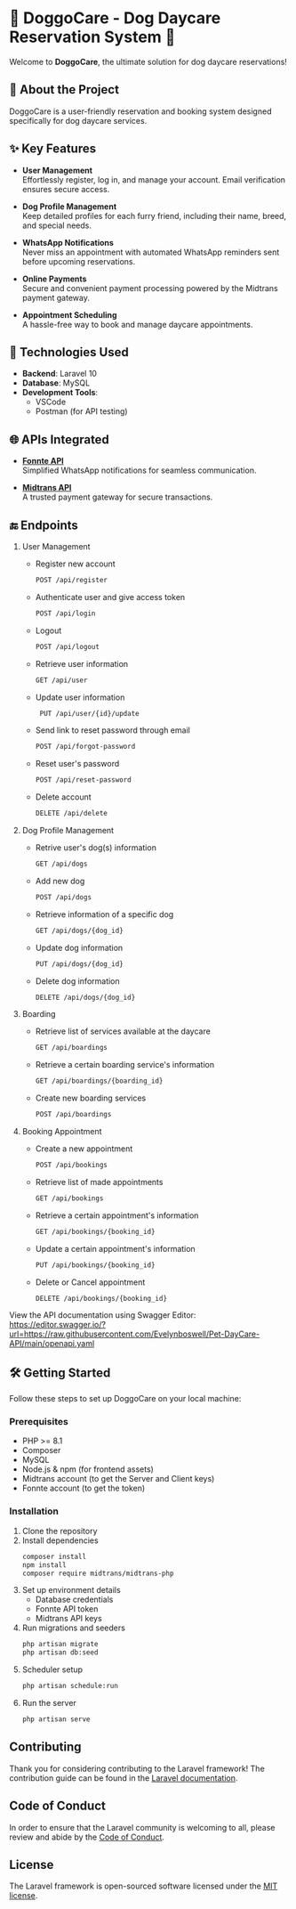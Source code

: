 # 🐾 DoggoCare - Dog Daycare Reservation System 🐾  

Welcome to **DoggoCare**, the ultimate solution for dog daycare reservations! 

## 📖 About the Project  

DoggoCare is a user-friendly reservation and booking system designed specifically for dog daycare services.

## ✨ Key Features  

- **User Management**  
  Effortlessly register, log in, and manage your account. Email verification ensures secure access.  

- **Dog Profile Management**  
  Keep detailed profiles for each furry friend, including their name, breed, and special needs.  

- **WhatsApp Notifications**  
  Never miss an appointment with automated WhatsApp reminders sent before upcoming reservations.  

- **Online Payments**  
  Secure and convenient payment processing powered by the Midtrans payment gateway.  

- **Appointment Scheduling**  
  A hassle-free way to book and manage daycare appointments.  

## 🔧 Technologies Used  

- **Backend**: Laravel 10  
- **Database**: MySQL  
- **Development Tools**:  
  - VSCode  
  - Postman (for API testing)  

## 🌐 APIs Integrated  

- **[Fonnte API](https://fonnte.com)**  
  Simplified WhatsApp notifications for seamless communication.  

- **[Midtrans API](https://midtrans.com)**  
  A trusted payment gateway for secure transactions.  

## 🔚 Endpoints
1. User Management
    - Register new account
      ```bash
      POST /api/register
      ```
    - Authenticate user and give access token
      ```bash
      POST /api/login
      ```
    - Logout
      ```bash 
      POST /api/logout
      ```
    - Retrieve user information
      ```bash
      GET /api/user
      ```
    - Update user information
      ```bash
       PUT /api/user/{id}/update
      ```
    - Send link to reset password through email
      ```bash
      POST /api/forgot-password
      ```
    - Reset user's password
      ```bash
      POST /api/reset-password
      ```
    - Delete account
      ```bash
      DELETE /api/delete
      ```


2. Dog Profile Management
    - Retrive user's dog(s) information
      ```bash
      GET /api/dogs
      ```
    - Add new dog
      ```bash
      POST /api/dogs
      ```
    - Retrieve information of a specific dog
      ```bash
      GET /api/dogs/{dog_id}
      ```
    - Update dog information
      ```bash
      PUT /api/dogs/{dog_id}
      ```
    - Delete dog information
      ```bash
      DELETE /api/dogs/{dog_id}
      ```

   
3. Boarding
    - Retrieve list of services available at the daycare
      ```bash
      GET /api/boardings
      ```
    - Retrieve a certain boarding service's information
      ```bash
      GET /api/boardings/{boarding_id}
      ```
    - Create new boarding services
      ```bash
      POST /api/boardings
      ```

      
4. Booking Appointment
    - Create a new appointment
      ```bash
      POST /api/bookings
      ```
    - Retrieve list of made appointments
      ```bash
      GET /api/bookings
      ```
    - Retrieve a certain appointment's information
      ```bash
      GET /api/bookings/{booking_id}
      ```
    - Update a certain appointment's information
      ```bash
      PUT /api/bookings/{booking_id}
      ```
    - Delete or Cancel appointment
      ```bash
      DELETE /api/bookings/{booking_id}
      ```
View the API documentation using Swagger Editor: https://editor.swagger.io/?url=https://raw.githubusercontent.com/Evelynboswell/Pet-DayCare-API/main/openapi.yaml

## 🛠️ Getting Started  

Follow these steps to set up DoggoCare on your local machine:  

### Prerequisites  

- PHP >= 8.1  
- Composer  
- MySQL  
- Node.js & npm (for frontend assets)
- Midtrans account (to get the Server and Client keys)
- Fonnte account (to get the token)

### Installation
1. Clone the repository
2. Install dependencies
   ```bash
   composer install
   npm install
   composer require midtrans/midtrans-php
3. Set up environment details
   - Database credentials
   - Fonnte API token
   - Midtrans API keys
4. Run migrations and seeders
   ```bash
   php artisan migrate
   php artisan db:seed  
5. Scheduler setup
   ```bash
   php artisan schedule:run   
6. Run the server
   ```bash
   php artisan serve

## Contributing

Thank you for considering contributing to the Laravel framework! The contribution guide can be found in the [Laravel documentation](https://laravel.com/docs/contributions).

## Code of Conduct

In order to ensure that the Laravel community is welcoming to all, please review and abide by the [Code of Conduct](https://laravel.com/docs/contributions#code-of-conduct).

## License

The Laravel framework is open-sourced software licensed under the [MIT license](https://opensource.org/licenses/MIT).
